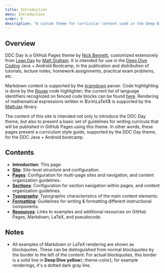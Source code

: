 ```yaml
---
title: Introduction
menu: Introduction
order: 0
description: "A custom theme for curricular content used in the Deep Dive Coding Java+Android Bootcamp"
---
```


## Overview

DDC Day is a GitHub Pages theme by [Nick Bennett](mailto:nick@nickbenn.com), customized extensively from [Leap Day](https://pages-themes.github.io/leap-day/) by [Matt Graham](https://twitter.com/mattgraham). It is intended for use in the [Deep Dive Coding](https://deepdivecoding.com) Java + Android Bootcamp, in the publication and distribution of tutorials, lecture notes, homework assignments, practical exam problems, etc.

Markdown content is supported by the [kramdown](https://kramdown.gettalong.org/parser/kramdown.html) parser. Code highlighting is done by the [Rouge](http://rouge.jneen.net/) code highlighter; the current list of language identifiers recognized on fenced code blocks can be found [here](https://github.com/rouge-ruby/rouge/wiki/List-of-supported-languages-and-lexers). Rendering of mathematical expressions written in $\rm\LaTeX$ is supported by the [MathJax](https://www.mathjax.org/) library.

The content of this site is intended not only to introduce the DDC Day theme, but also to present a basic set of guidelines for writing curricula that will be published in GitHub Pages using this theme. In other words, these pages present a curriculum style guide, supported by the DDC Day theme, for the DDC Java + Android bootcamp.

## Contents

* **Introduction**: This page.
* [**Site**](site.md): Site-level structure and configuration.
* [**Pages**](pages.md): Configuration for multi-page sites and navigation, and content organization guidelines.
* [**Sections**](sections.md): Configuration for section navigation within pages, and content organization guidelines.
* [**Typography**](typography.md): Typographic characteristics of the main content elements.
* [**Formatting**](formatting.md): Guidelines for writing & formatting different instructional components.
* [**Resources**](resources.md): Links to examples and additional resources on GitHub Pages, Markdown, LaTeX, and pseudocode. 

## Notes

* All examples of Markdown or LaTeX rendering are shown as blockquotes. These can be distinguished from normal blockquotes by the border to the left of the content: For actual blockquotes, this border is a solid line in **Deep Dive yellow**{:.theme-color}; for example renderings, it's a dotted dark gray line.